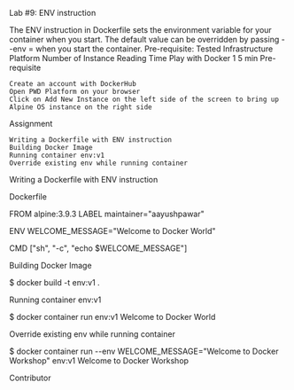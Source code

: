Lab #9: ENV instruction

The ENV instruction in Dockerfile sets the environment variable for your container when you start. The default value can be overridden by passing --env <key>=<value> when you start the container.
Pre-requisite:
Tested Infrastructure
Platform 	Number of Instance 	Reading Time
Play with Docker 	1 	5 min
Pre-requisite

    Create an account with DockerHub
    Open PWD Platform on your browser
    Click on Add New Instance on the left side of the screen to bring up Alpine OS instance on the right side

Assignment

    Writing a Dockerfile with ENV instruction
    Building Docker Image
    Running container env:v1
    Override existing env while running container

Writing a Dockerfile with ENV instruction

Dockerfile

FROM alpine:3.9.3
LABEL maintainer="aayushpawar"

ENV WELCOME_MESSAGE="Welcome to Docker World"

CMD ["sh", "-c", "echo $WELCOME_MESSAGE"]

Building Docker Image

$ docker build -t env:v1 .

Running container env:v1

$ docker container run env:v1
Welcome to Docker World

Override existing env while running container

$ docker container run --env WELCOME_MESSAGE="Welcome to Docker Workshop" env:v1 
Welcome to Docker Workshop

Contributor

